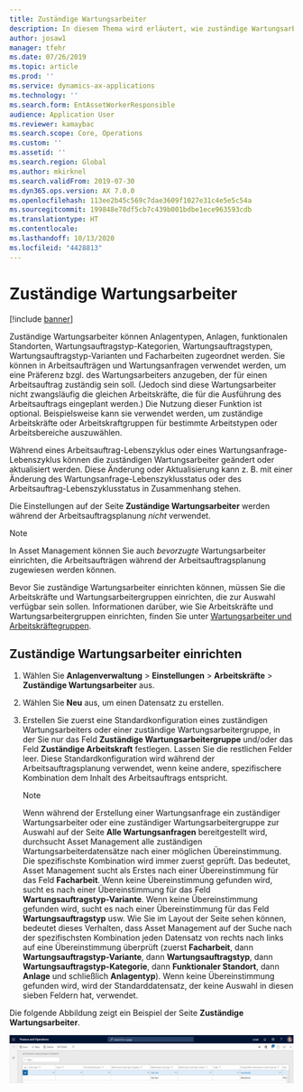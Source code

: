 ```yaml
---
title: Zuständige Wartungsarbeiter
description: In diesem Thema wird erläutert, wie zuständige Wartungsarbeiter in Asset Management eingerichtet werden.
author: josaw1
manager: tfehr
ms.date: 07/26/2019
ms.topic: article
ms.prod: ''
ms.service: dynamics-ax-applications
ms.technology: ''
ms.search.form: EntAssetWorkerResponsible
audience: Application User
ms.reviewer: kamaybac
ms.search.scope: Core, Operations
ms.custom: ''
ms.assetid: ''
ms.search.region: Global
ms.author: mkirknel
ms.search.validFrom: 2019-07-30
ms.dyn365.ops.version: AX 7.0.0
ms.openlocfilehash: 113ee2b45c569c7dae3609f1027e31c4e5e5c54a
ms.sourcegitcommit: 199848e78df5cb7c439b001bdbe1ece963593cdb
ms.translationtype: HT
ms.contentlocale: 
ms.lasthandoff: 10/13/2020
ms.locfileid: "4428813"
---
```

# <a name="responsible-maintenance-workers"></a>Zuständige Wartungsarbeiter

[!include [banner](../../includes/banner.md)]

 

Zuständige Wartungsarbeiter können Anlagentypen, Anlagen, funktionalen Standorten, Wartungsauftragstyp-Kategorien, Wartungsauftragstypen, Wartungsauftragstyp-Varianten und Facharbeiten zugeordnet werden. Sie können in Arbeitsaufträgen und Wartungsanfragen verwendet werden, um eine Präferenz bzgl. des Wartungsarbeiters anzugeben, der für einen Arbeitsauftrag zuständig sein soll. (Jedoch sind diese Wartungsarbeiter nicht zwangsläufig die gleichen Arbeitskräfte, die für die Ausführung des Arbeitsauftrags eingeplant werden.) Die Nutzung dieser Funktion ist optional. Beispielsweise kann sie verwendet werden, um zuständige Arbeitskräfte oder Arbeitskraftgruppen für bestimmte Arbeitstypen oder Arbeitsbereiche auszuwählen.

Während eines Arbeitsauftrag-Lebenszyklus oder eines Wartungsanfrage-Lebenszyklus können die zuständigen Wartungsarbeiter geändert oder aktualisiert werden. Diese Änderung oder Aktualisierung kann z. B. mit einer Änderung des Wartungsanfrage-Lebenszyklusstatus oder des Arbeitsauftrag-Lebenszyklusstatus in Zusammenhang stehen.

Die Einstellungen auf der Seite **Zuständige Wartungsarbeiter** werden während der Arbeitsauftragsplanung *nicht* verwendet.

> [!NOTE]
> In Asset Management können Sie auch *bevorzugte* Wartungsarbeiter einrichten, die Arbeitsaufträgen während der Arbeitsauftragsplanung zugewiesen werden können.

Bevor Sie zuständige Wartungsarbeiter einrichten können, müssen Sie die Arbeitskräfte und Wartungsarbeitergruppen einrichten, die zur Auswahl verfügbar sein sollen. Informationen darüber, wie Sie Arbeitskräfte und Wartungsarbeitergruppen einrichten, finden Sie unter [Wartungsarbeiter und Arbeitskräftegruppen](../setup-for-objects/workers-and-worker-groups.md).

## <a name="set-up-responsible-maintenance-workers"></a>Zuständige Wartungsarbeiter einrichten

1. Wählen Sie **Anlagenverwaltung** \> **Einstellungen** \> **Arbeitskräfte** \> **Zuständige Wartungsarbeiter** aus.
2. Wählen Sie **Neu** aus, um einen Datensatz zu erstellen.
3. Erstellen Sie zuerst eine Standardkonfiguration eines zuständigen Wartungsarbeiters oder einer zuständige Wartungsarbeitergruppe, in der Sie nur das Feld **Zuständige Wartungsarbeitergruppe** und/oder das Feld **Zuständige Arbeitskraft** festlegen. Lassen Sie die restlichen Felder leer. Diese Standardkonfiguration wird während der Arbeitsauftragsplanung verwendet, wenn keine andere, spezifischere Kombination dem Inhalt des Arbeitsauftrags entspricht.

    > [!NOTE]
    > Wenn während der Erstellung einer Wartungsanfrage ein zuständiger Wartungsarbeiter oder eine zuständiger Wartungsarbeitergruppe zur Auswahl auf der Seite **Alle Wartungsanfragen** bereitgestellt wird, durchsucht Asset Management alle zuständigen Wartungsarbeiterdatensätze nach einer möglichen Übereinstimmung. Die spezifischste Kombination wird immer zuerst geprüft. Das bedeutet, Asset Management sucht als Erstes nach einer Übereinstimmung für das Feld **Facharbeit**. Wenn keine Übereinstimmung gefunden wird, sucht es nach einer Übereinstimmung für das Feld **Wartungsauftragstyp-Variante**. Wenn keine Übereinstimmung gefunden wird, sucht es nach einer Übereinstimmung für das Feld **Wartungsauftragstyp** usw. Wie Sie im Layout der Seite sehen können, bedeutet dieses Verhalten, dass Asset Management auf der Suche nach der spezifischsten Kombination jeden Datensatz von rechts nach links auf eine Übereinstimmung überprüft (zuerst **Facharbeit**, dann **Wartungsauftragstyp-Variante**, dann **Wartungsauftragstyp**, dann **Wartungsauftragstyp-Kategorie**, dann **Funktionaler Standort**, dann **Anlage** und schließlich **Anlagentyp**). Wenn keine Übereinstimmung gefunden wird, wird der Standarddatensatz, der keine Auswahl in diesen sieben Feldern hat, verwendet.

Die folgende Abbildung zeigt ein Beispiel der Seite **Zuständige Wartungsarbeiter**.

![Seite „Zuständige Wartungsarbeiter“](media/08-setup-for-requests.png)
